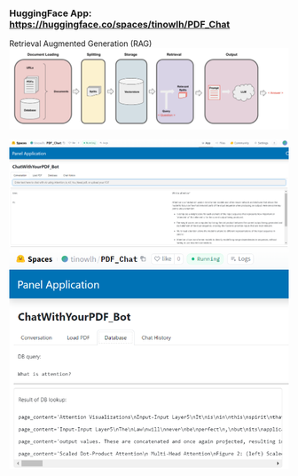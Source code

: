 ### HuggingFace App: https://huggingface.co/spaces/tinowlh/PDF_Chat

Retrieval Augmented Generation (RAG)
![RAG](docs/RAG.png)

![PDF ChatBot Screenshot](docs/Screenshot_PDFChatBot1.png)
![PDF ChatBot Screenshot](docs/Screenshot_PDFChatBot2.png)
